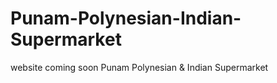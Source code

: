 # Punam-Polynesian-Indian-Supermarket
 website coming soon Punam Polynesian &amp; Indian Supermarket
